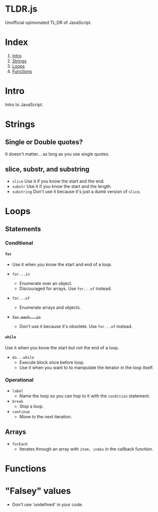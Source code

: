 TLDR.js
=======
Unofficial opinionated TL;DR of JavaScript.

# Index
1. [Intro](#intro)
1. [Strings](#strings)
1. [Loops](#Loops)
1. [Functions](#functions)

# Intro
Intro to JavaScript.

# Strings
## Single or Double quotes?
It doesn't matter... as long as you use single quotes.

## slice, substr, and substring
+ `slice` Use it if you know the start and the end.
+ `substr` Use it if you know the start and the length.
+ `substring` Don't use it because it's just a dumb version of `slice`.

# Loops
## Statements
### Conditional
#### `for`
+ Use it when you know the start and end of a loop.

+ `for...in`
  + Enumerate over an object.
  + Discouraged for arrays. Use `for...of` instead.
+ `for...of`
  + Enumerate arrays and objects.
+ <s>`for each...in`</s>
  + Don't use it because it's obsolete. Use `for...of` instead.

#### `while`
Use it when you know the start but not the end of a loop.

+ `do...while`
  + Execute block once before loop.
  + Use it when you want to to manipulate the iterator in the loop itself.

### Operational
+ `label`
  + Name the loop so you can hop to it with the `condition` statement.
+ `break`
  + Stop a loop.
+ `continue`
  + Move to the next iteration.

## Arrays
+ `forEach`
  + Iterates through an array with `item, index` in the callback function.

# Functions

# "Falsey" values
+ Don't use 'undefined' in your code.
